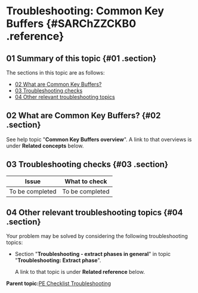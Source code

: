 # Troubleshooting: Common Key Buffers {#SARChZZCKB0 .reference}

## 01 Summary of this topic {#01 .section}

The sections in this topic are as follows:

-   [02 What are Common Key Buffers?](#02)
-   [03 Troubleshooting checks](#03)
-   [04 Other relevant troubleshooting topics](#04)

## 02 What are Common Key Buffers? {#02 .section}

See help topic "**Common Key Buffers overview**". A link to that overviews is under **Related concepts** below.

## 03 Troubleshooting checks {#03 .section}

|Issue|What to check|
|-----|-------------|
|To be completed|To be completed|

## 04 Other relevant troubleshooting topics {#04 .section}

Your problem may be solved by considering the following troubleshooting topics:

-   Section "**Troubleshooting - extract phases in general**" in topic "**Troubleshooting: Extract phase**".

    A link to that topic is under **Related reference** below.


**Parent topic:**[PE Checklist Troubleshooting](../html/AAR905PMChecklistTr.md)

